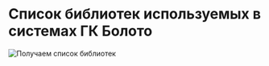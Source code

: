 # Список библиотек используемых в системах ГК Болото

![Получаем список библиотек](@entity/sweaf.app.libraries/libraries_table_in_systems)